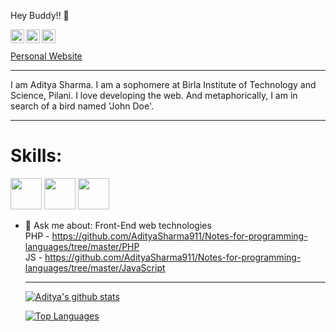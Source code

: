 Hey Buddy!! 👋




[<img align="left" alt="Aditya | Twitter" width="22px" src="https://cdn.jsdelivr.net/npm/simple-icons@v3/icons/twitter.svg" />][twitter]
[<img align="left" alt="Aditya | LinkedIn" width="22px" src="https://cdn.jsdelivr.net/npm/simple-icons@v3/icons/linkedin.svg" />][linkedin]
[<img align="left" alt="Aditya | Instagram" width="22px" src="https://cdn.jsdelivr.net/npm/simple-icons@v3/icons/instagram.svg" />][instagram] <br><br>
<a href="http://helloaditya.bss.design/" target="_blank"> Personal Website </a>
<hr>

I am Aditya Sharma. I am a sophomere at Birla Institute of Technology and Science, Pilani. I love developing the web. And metaphorically, I am in search of a bird named 'John Doe'.<hr>

# Skills:


<a href="#"><img height="50" src="https://www.vectorlogo.zone/logos/javascript/javascript-ar21.svg"></a>
<a href="#"><img height="50" src="https://www.vectorlogo.zone/logos/python/python-icon.svg"></a>
<a href="#"><img height="50" src="https://www.vectorlogo.zone/logos/reactjs/reactjs-icon.svg"></a>





  
- 💬 Ask me about: Front-End web technologies<br>
   PHP - https://github.com/AdityaSharma911/Notes-for-programming-languages/tree/master/PHP <br>
   JS - https://github.com/AdityaSharma911/Notes-for-programming-languages/tree/master/JavaScript
   <hr>
   
   [![Aditya's github stats](https://github-readme-stats.vercel.app/api?username=AdityaSharma911&count_private=true&show_icons=true&theme=tokyonight)](https://github.com/AdityaSharma911/github-readme-stats)
   
   [![Top Languages](https://github-readme-stats.vercel.app/api/top-langs/?username=AdityaSharma911&layout=compact)](https://github.com/anuraghazra/github-readme-stats)

  



[Personal website]: https://helloaditya.bss.design/
[twitter]: https://twitter.com/AdityaSharma_91
[instagram]: https://www.instagram.com/aditya.sharma1.0/
[linkedin]: www.linkedin.com/in/adityasharma9
